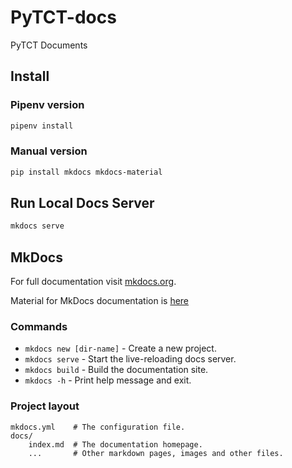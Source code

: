 # PyTCT-docs

PyTCT Documents

## Install

### Pipenv version
```bash
pipenv install
```

### Manual version
```bash
pip install mkdocs mkdocs-material
```

## Run Local Docs Server
```bash
mkdocs serve
```

## MkDocs
For full documentation visit [mkdocs.org](https://www.mkdocs.org).

Material for MkDocs documentation is [here](https://squidfunk.github.io/mkdocs-material/reference/)

### Commands

* `mkdocs new [dir-name]` - Create a new project.
* `mkdocs serve` - Start the live-reloading docs server.
* `mkdocs build` - Build the documentation site.
* `mkdocs -h` - Print help message and exit.

### Project layout

    mkdocs.yml    # The configuration file.
    docs/
        index.md  # The documentation homepage.
        ...       # Other markdown pages, images and other files.

